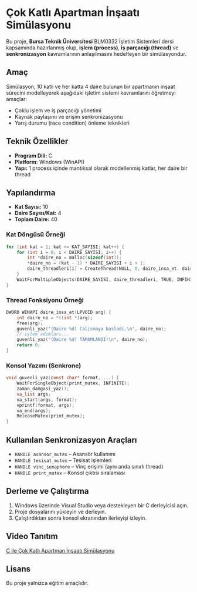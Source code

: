 # Çok Katlı Apartman İnşaatı Simülasyonu

Bu proje, **Bursa Teknik Üniversitesi** BLM0332 İşletim Sistemleri dersi kapsamında hazırlanmış olup, **işlem (process)**, **iş parçacığı (thread)** ve **senkronizasyon** kavramlarının anlaşılmasını hedefleyen bir simülasyondur.


## Amaç

Simülasyon, 10 katlı ve her katta 4 daire bulunan bir apartmanın inşaat sürecini modelleyerek aşağıdaki işletim sistemi kavramlarını öğretmeyi amaçlar:

- Çoklu işlem ve iş parçacığı yönetimi
- Kaynak paylaşımı ve erişim senkronizasyonu
- Yarış durumu (race condition) önleme teknikleri

## Teknik Özellikler

- **Program Dili:** C
- **Platform:** Windows (WinAPI)
- **Yapı:** 1 process içinde mantıksal olarak modellenmiş katlar, her daire bir thread

## Yapılandırma

- **Kat Sayısı:** 10
- **Daire Sayısı/Kat:** 4
- **Toplam Daire:** 40

### Kat Döngüsü Örneği

```c
for (int kat = 1; kat <= KAT_SAYISI; kat++) {
    for (int i = 0; i < DAIRE_SAYISI; i++) {
        int *daire_no = malloc(sizeof(int));
        *daire_no = (kat - 1) * DAIRE_SAYISI + i + 1;
        daire_threadleri[i] = CreateThread(NULL, 0, daire_insa_et, daire_no, 0, NULL);
    }
    WaitForMultipleObjects(DAIRE_SAYISI, daire_threadleri, TRUE, INFINITE);
}
```

### Thread Fonksiyonu Örneği

```c
DWORD WINAPI daire_insa_et(LPVOID arg) {
    int daire_no = *((int *)arg);
    free(arg);
    guvenli_yaz("(Daire %d) Calismaya basladi.\n", daire_no);
    // işlem adımları...
    guvenli_yaz("(Daire %d) TAMAMLANDI!\n", daire_no);
    return 0;
}
```

### Konsol Yazımı (Senkrone)

```c
void guvenli_yaz(const char* format, ...) {
    WaitForSingleObject(print_mutex, INFINITE);
    zaman_damgasi_yaz();
    va_list args;
    va_start(args, format);
    vprintf(format, args);
    va_end(args);
    ReleaseMutex(print_mutex);
}
```

## Kullanılan Senkronizasyon Araçları

- `HANDLE asansor_mutex` – Asansör kullanımı
- `HANDLE tesisat_mutex` – Tesisat işlemleri
- `HANDLE vinc_semaphore` – Vinç erişimi (aynı anda sınırlı thread)
- `HANDLE print_mutex` – Konsol çıktısı sıralaması

## Derleme ve Çalıştırma

1. Windows üzerinde Visual Studio veya destekleyen bir C derleyicisi açın.
2. Proje dosyalarını yükleyin ve derleyin.
3. Çalıştırdıktan sonra konsol ekranından ilerleyişi izleyin.

## Video Tanıtım

[C ile Çok Katlı Apartman İnşaatı Simülasyonu](https://www.youtube.com/watch?v=-cIPQktewEc)


## Lisans

Bu proje yalnızca eğitim amaçlıdır.
